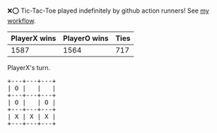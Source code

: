 :x::o: Tic-Tac-Toe played indefinitely by github action runners! See [my workflow](.github/workflows/play.yaml).

|PlayerX wins|PlayerO wins|Ties|
|-|-|-|
|1587|1564|717|

PlayerX's turn.

<pre>
+---+---+---+
| O |   |   |
+---+---+---+
| O |   | O |
+---+---+---+
| X | X | X |
+---+---+---+
</pre>